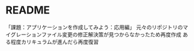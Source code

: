 # README

「課題：アプリケーションを作成してみよう：応用編」
元々のリポジトリのマイグレーションファイル変更の修正解決策が見つからなかったため再度作成
ある程度カリキュラムが進んだら再度復習